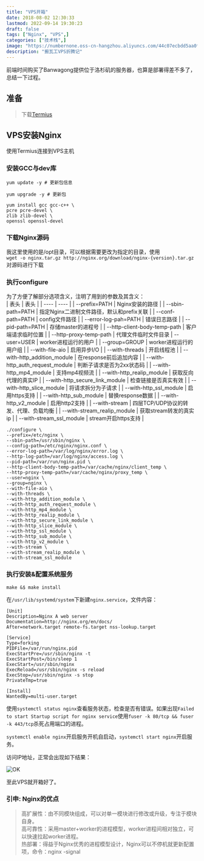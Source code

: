 ```yaml
---
title: "VPS开箱"
date: 2018-08-02 12:30:33
lastmod: 2022-09-14 19:30:23
draft: false
tags: ["Nginx", "VPS",]
categories: ["技术栈",]
image: "https://numbernone.oss-cn-hangzhou.aliyuncs.com/44c07ecbdd5aa0fcc8e31b38ac8408f2.png"
description: "搬瓦工VPS折腾记"
---
```


前端时间购买了Banwagong提供位于洛杉矶的服务器，也算是部署得差不多了，总结一下过程。

## 准备
> 下载[Termius](https://termius.com/)

## VPS安装Nginx

使用Termius连接到VPS主机

### 安装GCC与dev库
```shell
yum update -y # 更新包信息

yum upgrade -y # 更新包

yum install gcc gcc-c++ \ 
pcre pcre-devel \
zlib zlib-devel \
openssl openssl-devel 
```

### 下载Nginx源码

我这里使用的是/opt目录，可以根据需要更改为指定的目录，使用  
`wget -o nginx.tar.gz http://nginx.org/download/nginx-{version}.tar.gz`  
对源码进行下载

### 执行configure

为了方便了解部分选项含义，注明了用到的参数及其含义：  
|  表头   | 表头  |
|  ----  | ----  |
| --prefix=PATH  | Nginx安装的路径 |
| --sbin-path=PATH | 指定Nginx二进制文件路径，默认和prefix关联 |
| --conf-path=PATH | config文件路径 |
| --error-log-pah=PATH | 错误日志路径 |
| --pid-path=PATH | 存储master的进程号 |
| --http-client-body-temp-path | 客户端请求临时位置 |
| --http-proxy-temp-path | 代理文件临时文件目录
| --user=USER | worker进程运行的用户 |
| --group=GROUP | worker进程运行的用户组 |
| --with-file-aio | 启用异步I/O |
| --with-threads | 开启线程池 |
| --with-http_addition_module | 在response前后追加内容 |
| --with-http_auth_request_module | 判断子请求是否为2xx状态码 |
| --with-http_mp4_module | 支持mp4视频流 |
| --with-http_realip_module | 获取反向代理的真实IP |
| --with-http_secure_link_module | 检查链接是否真实有效 |
| --with-http_slice_module | 将请求拆分为子请求 |
| --with-http_ssl_module | 启用https支持 |
| --with-http_sub_module | 替换response数据 |
| --with-http_v2_module | 启用http2支持 |
| --with-stream | 四层TCP/UDP协议的转发、代理、负载均衡 |
| --with-stream_realip_module | 获取stream转发的真实ip |
| --with-stream_ssl_module | stream开启https支持 |
```shell
./configure \
--prefix=/etc/nginx \
--sbin-path=/usr/sbin/nginx \
--config-path=/etc/nginx/nginx.conf \
--error-log-path=/var/log/nginx/error.log \
--http-log-path=/var/log/nginx/access.log \
--pid-path=/var/run/nginx.pid \
--http-client-body-temp-path=/var/cache/nginx/client_temp \
--http-proxy-temp-path=/var/cache/nginx/proxy_temp \
--user=nginx \
--group=nginx \
--with-file-aio \
--with-threads \
--with-http_addition_module \
--with-http_auth_request_module \
--with-http_mp4_module \
--with-http_realip_module \
--with-http_secure_link_module \
--with-http_slice_module \
--with-http_ssl_module \
--with-http_sub_module \
--with-http_v2_module \
--with-stream \
--with-stream_realip_module \
--with-stream_ssl_module
```
### 执行安装&配置系统服务

```shell
make &$ make install
```
在`/usr/lib/systemd/system`下新建`nginx.service`，文件内容：
```shell
[Unit]
Description=Nginx A web server
Documentation=http://nginx.org/en/docs/
After=network.target remote-fs.target nss-lookup.target

[Service]
Type=forking
PIDFile=/var/run/nginx.pid
ExecStartPre=/usr/sbin/nginx -t
ExecStartPost=/bin/sleep 1
ExecStart=/usr/sbin/nginx
ExecReload=/usr/sbin/nginx -s reload
ExecStop=/usr/sbin/nginx -s stop
PrivateTmp=true

[Install]
WantedBy=multi-user.target
```
使用`systemctl status nginx`查看服务状态，检查是否有错误。如果出现`Failed to start Startup script for nginx service`使用`fuser -k 80/tcp && fuser -k 443/tcp`杀死占用端口的进程。  

`systemctl enable nginx`开启服务开机自启动，`systemctl start nginx`开启服务。  

访问IP地址，正常会出现如下结果：

![OK](https://numbernone.oss-cn-hangzhou.aliyuncs.com/377ca9c9bcb148f3a57d52573df96c81.png)

至此VPS就开箱好了。

### 引申: Nginx的优点

> 高扩展性：由不同模块组成，可以对单一模块进行修改或升级，专注于模块自身。  
> 高可靠性：采用master+worker的进程模型，worker进程间相对独立，可以快速拉起worker进程。  
> 热部署：得益于Nginx优秀的进程模型设计，Nginx可以不停机就更新配置项，命令：nginx -signal
